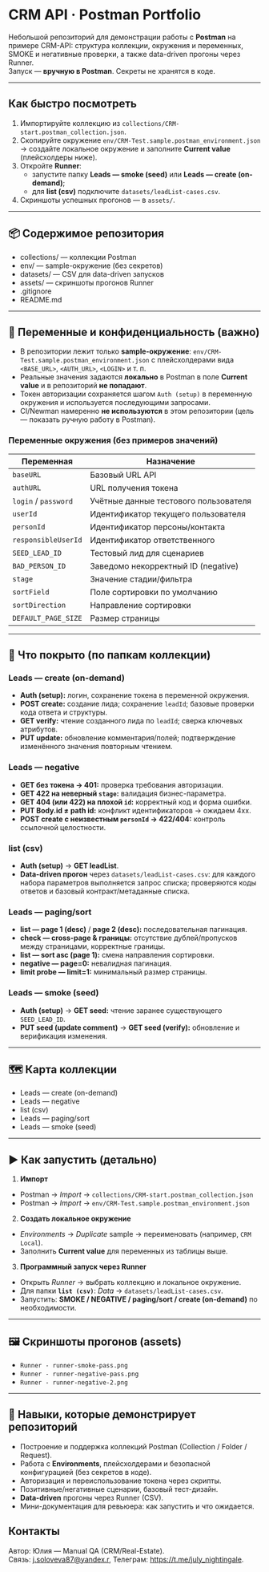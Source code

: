 # CRM API · Postman Portfolio

Небольшой репозиторий для демонстрации работы с **Postman** на примере CRM-API: структура коллекции, окружения и переменных, SMOKE и негативные проверки, а также data-driven прогоны через Runner.  
Запуск — **вручную в Postman**. Секреты не хранятся в коде.

---

## Как быстро посмотреть

1. Импортируйте коллекцию из `collections/CRM-start.postman_collection.json`.
2. Скопируйте окружение `env/CRM-Test.sample.postman_environment.json` → создайте локальное окружение и заполните **Current value** (плейсхолдеры ниже).
3. Откройте **Runner**:
   - запустите папку **Leads — smoke (seed)** или **Leads — create (on-demand)**;
   - для **list (csv)** подключите `datasets/leadList-cases.csv`.
4. Скриншоты успешных прогонов — в `assets/`.

---

## 📦 Содержимое репозитория

- collections/ — коллекции Postman
- env/ — sample-окружение (без секретов)
- datasets/ — CSV для data-driven запусков
- assets/ — скриншоты прогонов Runner
- .gitignore
- README.md

---

## 🔐 Переменные и конфиденциальность (важно)

- В репозитории лежит только **sample-окружение**: `env/CRM-Test.sample.postman_environment.json` с плейсхолдерами вида `<BASE_URL>`, `<AUTH_URL>`, `<LOGIN>` и т. п.  
- Реальные значения задаются **локально** в Postman в поле **Current value** и в репозиторий **не попадают**.  
- Токен авторизации сохраняется шагом `Auth (setup)` в переменную окружения и используется последующими запросами.  
- CI/Newman намеренно **не используются** в этом репозитории (цель — показать ручную работу в Postman).

### Переменные окружения (без примеров значений)

| Переменная           | Назначение                             |
|----------------------|----------------------------------------|
| `baseURL`            | Базовый URL API                        |
| `authURL`            | URL получения токена                   |
| `login` / `password` | Учётные данные тестового пользователя  |
| `userId`             | Идентификатор текущего пользователя    |
| `personId`           | Идентификатор персоны/контакта         |
| `responsibleUserId`  | Идентификатор ответственного           |
| `SEED_LEAD_ID`       | Тестовый лид для сценариев             |
| `BAD_PERSON_ID`      | Заведомо некорректный ID (negative)    |
| `stage`              | Значение стадии/фильтра                |
| `sortField`          | Поле сортировки по умолчанию           |
| `sortDirection`      | Направление сортировки                 |
| `DEFAULT_PAGE_SIZE`  | Размер страницы                        |

---

## 🧪 Что покрыто (по папкам коллекции)

### Leads — create (on-demand)
- **Auth (setup):** логин, сохранение токена в переменной окружения.
- **POST create:** создание лида; сохранение `leadId`; базовые проверки кода ответа и структуры.
- **GET verify:** чтение созданного лида по `leadId`; сверка ключевых атрибутов.
- **PUT update:** обновление комментария/полей; подтверждение изменённого значения повторным чтением.

### Leads — negative
- **GET без токена → 401:** проверка требования авторизации.
- **GET 422 на неверный `stage`:** валидация бизнес-параметра.
- **GET 404 (или 422) на плохой `id`:** корректный код и форма ошибки.
- **PUT Body.id ≠ path id:** конфликт идентификаторов → ожидаем 4xx.
- **POST create с неизвестным `personId` → 422/404:** контроль ссылочной целостности.

### list (csv)
- **Auth (setup)** → **GET leadList**.
- **Data-driven прогон** через `datasets/leadList-cases.csv`: для каждого набора параметров выполняется запрос списка; проверяются коды ответов и базовый контракт/метаданные списка.

### Leads — paging/sort
- **list — page 1 (desc)** / **page 2 (desc):** последовательная пагинация.
- **check — cross-page & границы:** отсутствие дублей/пропусков между страницами, корректные границы.
- **list — sort asc (page 1):** смена направления сортировки.
- **negative — page=0:** невалидная пагинация.
- **limit probe — limit=1:** минимальный размер страницы.

### Leads — smoke (seed)
- **Auth (setup)** → **GET seed:** чтение заранее существующего `SEED_LEAD_ID`.
- **PUT seed (update comment)** → **GET seed (verify):** обновление и верификация изменения.

---

## 🗺️ Карта коллекции

- Leads — create (on-demand)  
- Leads — negative  
- list (csv)  
- Leads — paging/sort  
- Leads — smoke (seed)

---

## ▶️ Как запустить (детально)

1) **Импорт**
- Postman → *Import* → `collections/CRM-start.postman_collection.json`  
- Postman → *Import* → `env/CRM-Test.sample.postman_environment.json`

2) **Создать локальное окружение**
- *Environments* → *Duplicate* sample → переименовать (например, `CRM Local`).  
- Заполнить **Current value** для переменных из таблицы выше.

3) **Программный запуск через Runner**
- Открыть *Runner* → выбрать коллекцию и локальное окружение.  
- Для папки **`list (csv)`**: *Data* → `datasets/leadList-cases.csv`.  
- Запустить: **SMOKE / NEGATIVE / paging/sort / create (on-demand)** по необходимости.

---

## 🖼 Скриншоты прогонов (assets)

- `Runner - runner-smoke-pass.png`  
- `Runner - runner-negative-pass.png`  
- `Runner - runner-negative-2.png`  

---

## 🧰 Навыки, которые демонстрирует репозиторий

- Построение и поддержка коллекций Postman (Collection / Folder / Request).  
- Работа с **Environments**, плейсхолдерами и безопасной конфигурацией (без секретов в коде).  
- Авторизация и переиспользование токена через скрипты.  
- Позитивные/негативные сценарии, базовый тест-дизайн.  
- **Data-driven** прогоны через Runner (CSV).  
- Мини-документация для ревьюера: как запустить и что ожидается.


## Контакты

Автор: Юлия — Manual QA (CRM/Real-Estate).  
Связь: j.soloveva87@yandex.r, Телеграм: https://t.me/july_nightingale.


